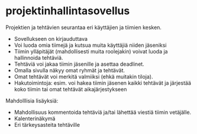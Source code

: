 # projektinhallintasovellus

Projektien ja tehtävien seurantaa eri käyttäjien ja tiimien kesken.
- Sovellukseen on kirjauduttava
- Voi luoda omia tiimejä ja kutsua muita käyttäjiä niiden jäseniksi
- Tiimin ylläpitäjät (mahdollisesti muita roolejakin) voivat luoda ja hallinnoida tehtäviä.
- Tehtäviä voi jakaa tiimin jäsenille ja asettaa deadlinet.
- Omalla sivulla näkyy omat ryhmät ja tehtävät.
- Omat tehtävät voi merkitä valmiiksi (ehkä muitakin tiloja).
- Hakutoimintoja: esim. voi hakea tiimin jäsenen kaikki tehtävät ja järjestää koko tiimin tai omat tehtävät aikajärjestykseen

Mahdolllisia lisäyksiä:
- Mahdollisuus kommentoida tehtäviä ja/tai lähettää viestiä tiimin vetäjälle.
- Kalenterinäkymä
- Eri tärkeysasteita tehtäville
